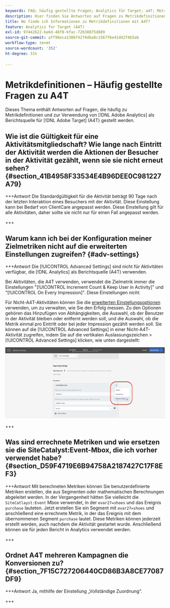 ```yaml
---
keywords: FAQ; häufig gestellte Fragen; Analytics für Target; a4T; Metrik; Metrikdefinitionen
description: Hier finden Sie Antworten auf Fragen zu Metrikdefinitionen und zur Verwendung von Analytics for [!DNL Target] (A4T). Mit A4T können Sie Analytics-Berichte mit Adobe-Aktivitäten  [!DNL Target] .
title: Wo finde ich Informationen zu Metrikdefinitionen mit A4T?
feature: Analytics for Target (A4T)
exl-id: 97442622-ba6d-46f8-bfac-72638875d889
source-git-commit: aff96eca1380f4274dba0c1567f6e41d42f4b5ab
workflow-type: tm+mt
source-wordcount: '352'
ht-degree: 31%

---
```


# Metrikdefinitionen – Häufig gestellte Fragen zu A4T

Dieses Thema enthält Antworten auf Fragen, die häufig zu Metrikdefinitionen und zur Verwendung von [!DNL Adobe Analytics] als Berichtsquelle für [!DNL Adobe Target] (A4T) gestellt werden.

## Wie ist die Gültigkeit für eine Aktivitätsmitgliedschaft? Wie lange nach Eintritt der Aktivität werden die Aktionen der Besucher in der Aktivität gezählt, wenn sie sie nicht erneut sehen? {#section_41B4958F33534E4B96DEE0C981227A79}

+++Antwort
Die Standardgültigkeit für die Aktivität beträgt 90 Tage nach der letzten Interaktion eines Besuchers mit der Aktivität. Diese Einstellung kann bei Bedarf von ClientCare angepasst werden. Diese Einstellung gilt für alle Aktivitäten, daher sollte sie nicht nur für einen Fall angepasst werden.

+++

## Warum kann ich bei der Konfiguration meiner Zielmetriken nicht auf die erweiterten Einstellungen zugreifen? {#adv-settings}

+++Antwort
Die [!UICONTROL Advanced Settings] sind nicht für Aktivitäten verfügbar, die [!DNL Analytics] als Berichtsquelle (A4T) verwenden.

Bei Aktivitäten, die A4T verwenden, verwendet die Zielmetrik immer die Einstellungen &quot;[!UICONTROL Increment Count & Keep User in Activity]&quot; und &quot;[!UICONTROL On Every Impression]&quot;. Diese Einstellungen *nicht*.

Für Nicht-A4T-Aktivitäten können Sie die [erweiterten Einstellungsoptionen](/help/main/c-activities/r-success-metrics/success-metrics.md#section_7CE95A2FA8F5438E936C365A6D43BC5B) verwenden, um zu verwalten, wie Sie den Erfolg messen. Zu den Optionen gehören das Hinzufügen von Abhängigkeiten, die Auswahl, ob der Benutzer in der Aktivität bleiben oder entfernt werden soll, und die Auswahl, ob die Metrik einmal pro Eintritt oder bei jeder Impression gezählt werden soll. Sie können auf die [!UICONTROL Advanced Settings] in einer Nicht-A4T-Aktivität zugreifen, indem Sie auf die vertikalen Auslassungszeichen > [!UICONTROL Advanced Settings] klicken, wie unten dargestellt:

![Erweiterte Einstellungen](/help/main/c-activities/r-success-metrics/assets/advanced-settings.png)

+++

## Was sind errechnete Metriken und wie ersetzen sie die SiteCatalyst:Event-Mbox, die ich vorher verwendet habe?  {#section_D59F4719E6B94758A2187427C17F8EF3}

+++Antwort
Mit berechneten Metriken können Sie benutzerdefinierte Metriken erstellen, die aus Segmenten oder mathematischen Berechnungen abgeleitet werden. In der Vergangenheit hätten Sie vielleicht die `SiteCatlayst:Event` Mbox verwendet, in der `evar27=shoes` und das Ereignis `purchase` lauteten. Jetzt erstellen Sie ein Segment mit `evar27=shoes` und anschließend eine errechnete Metrik, in der das Ereignis mit dem übernommenen Segment `purchase` lautet. Diese Metriken können jederzeit erstellt werden, auch nachdem die Aktivität gestartet wurde. Anschließend können sie für jeden Bericht in Analytics verwendet werden.

+++

## Ordnet A4T mehreren Kampagnen die Konversionen zu?  {#section_7F15C727206440CD86B3A8CE77087DF9}

+++Antwort
Ja, mithilfe der Einstellung „Vollständige Zuordnung“.

+++